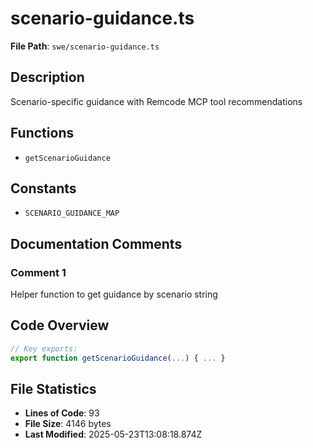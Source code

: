 # scenario-guidance.ts

**File Path**: `swe/scenario-guidance.ts`

## Description

Scenario-specific guidance with Remcode MCP tool recommendations

## Functions

- `getScenarioGuidance`

## Constants

- `SCENARIO_GUIDANCE_MAP`

## Documentation Comments

### Comment 1

Helper function to get guidance by scenario string

## Code Overview

```typescript
// Key exports:
export function getScenarioGuidance(...) { ... }
```

## File Statistics

- **Lines of Code**: 93
- **File Size**: 4146 bytes
- **Last Modified**: 2025-05-23T13:08:18.874Z

